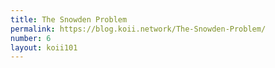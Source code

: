 ```yaml
---
title: The Snowden Problem
permalink: https://blog.koii.network/The-Snowden-Problem/
number: 6
layout: koii101
---
```

